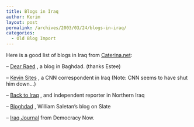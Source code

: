 ```yaml
---
title: Blogs in Iraq
author: Kerim
layout: post
permalink: /archives/2003/03/24/blogs-in-iraq/
categories:
  - Old Blog Import
---
```

Here is a good list of blogs in Iraq from <a href="http://www.caterina.net/archive/000115.html" onclick="_gaq.push(['_trackEvent', 'outbound-article', 'http://www.caterina.net/archive/000115.html', 'Caterina.net']);" >Caterina.net</a>:

&#8211; <a href="http://dear_raed.blogspot.com/" onclick="_gaq.push(['_trackEvent', 'outbound-article', 'http://dear_raed.blogspot.com/', 'Dear Raed']);" >Dear Raed</a> , a blog in Baghdad. (thanks Estee)  
  
&#8211; <a href="http://www.kevinsites.net/" onclick="_gaq.push(['_trackEvent', 'outbound-article', 'http://www.kevinsites.net/', 'Kevin Sites']);" >Kevin Sites</a> , a CNN correspondent in Iraq (Note: CNN seems to have shut him down&#8230;)  
  
&#8211; <a href="http://www.back-to-iraq.com/" onclick="_gaq.push(['_trackEvent', 'outbound-article', 'http://www.back-to-iraq.com/', 'Back to Iraq']);" >Back to Iraq</a> , and independent reporter in Northern Iraq  
  
&#8211; <a href="http://slate.msn.com/id/2080389/" onclick="_gaq.push(['_trackEvent', 'outbound-article', 'http://slate.msn.com/id/2080389/', 'Bloghdad']);" >Bloghdad</a> , William Saletan&#8217;s blog on Slate  
  
&#8211; <a href="http://www.iraqjournal.org/" onclick="_gaq.push(['_trackEvent', 'outbound-article', 'http://www.iraqjournal.org/', 'Iraq Journal']);" >Iraq Journal</a> from Democracy Now.

